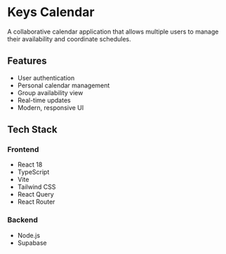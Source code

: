 # Keys Calendar

A collaborative calendar application that allows multiple users to manage their availability and coordinate schedules.

## Features

- User authentication
- Personal calendar management
- Group availability view
- Real-time updates
- Modern, responsive UI

## Tech Stack

### Frontend
- React 18
- TypeScript
- Vite
- Tailwind CSS
- React Query
- React Router

### Backend
- Node.js
- Supabase
